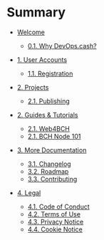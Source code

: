 # Summary

* [Welcome](README.md)

    * [0.1. Why DevOps.cash?](welcome/why.md)

* [1. User Accounts]()

    * [1.1. Registration](accounts/registration.md)

* [2. Projects]()

    * [2.1. Publishing](projects/publishing.md)

* [2. Guides & Tutorials](guides.md)

    * [2.1. Web4BCH](guides/web4bch.md)
    * [2.1. BCH Node 101](guides/bchn.md)

* [3. More Documentation]()

    * [3.1. Changelog](CHANGELOG.md)
    * [3.2. Roadmap](ROADMAP.md)
    * [3.3. Contributing](CONTRIBUTING.md)

* [4. Legal]()

    * [4.1. Code of Conduct]()
    * [4.2. Terms of Use]()
    * [4.3. Privacy Notice]()
    * [4.4. Cookie Notice]()
